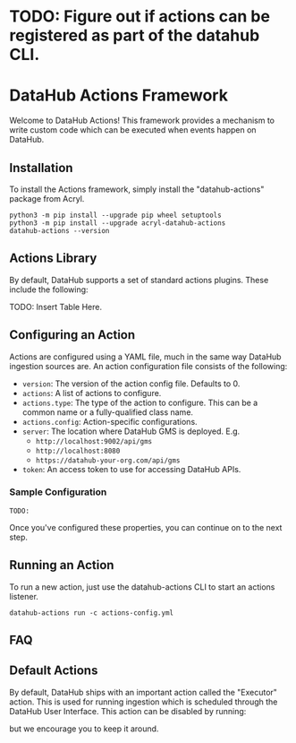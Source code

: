 # TODO: Figure out if actions can be registered as part of the datahub CLI. 

# DataHub Actions Framework

Welcome to DataHub Actions! This framework provides a mechanism to write custom code which can be executed when events happen on DataHub. 

## Installation

To install the Actions framework, simply install the "datahub-actions" package from Acryl. 

```
python3 -m pip install --upgrade pip wheel setuptools
python3 -m pip install --upgrade acryl-datahub-actions
datahub-actions --version
```

## Actions Library

By default, DataHub supports a set of standard actions plugins. These include the following:

TODO: Insert Table Here. 

## Configuring an Action

Actions are configured using a YAML file, much in the same way DataHub ingestion sources are. An action configuration file consists of the following:

- `version`: The version of the action config file. Defaults to 0.
- `actions`: A list of actions to configure.
- `actions.type`: The type of the action to configure. This can be a common name or a fully-qualified class name.
- `actions.config`: Action-specific configurations. 
- `server`: The location where DataHub GMS is deployed. E.g.
    - `http://localhost:9002/api/gms`
    - `http://localhost:8080`
    - `https://datahub-your-org.com/api/gms`
- `token`: An access token to use for accessing DataHub APIs. 


### Sample Configuration

```
TODO: 
```

Once you've configured these properties, you can continue on to the next step. 

## Running an Action

To run a new action, just use the datahub-actions CLI to start an actions listener. 

```
datahub-actions run -c actions-config.yml 
```

## FAQ

## Default Actions

By default, DataHub ships with an important action called the "Executor" action. This is used for running ingestion which is scheduled through the DataHub User Interface. This action can be disabled
by running: 

but we encourage you to keep it around. 
